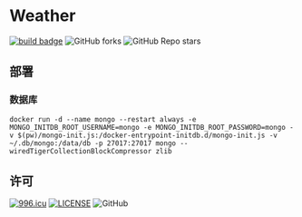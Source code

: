 # Weather

[![build badge](https://github.com/LJason77/Weather/actions/workflows/rust.yml/badge.svg?branch=master)](https://github.com/LJason77/Weather/actions/workflows/rust.yml)
![GitHub forks](https://img.shields.io/github/forks/LJason77/Weather?style=social)
![GitHub Repo stars](https://img.shields.io/github/stars/LJason77/Weather?style=social)

## 部署

### 数据库

```shell
docker run -d --name mongo --restart always -e MONGO_INITDB_ROOT_USERNAME=mongo -e MONGO_INITDB_ROOT_PASSWORD=mongo -v $(pw)/mongo-init.js:/docker-entrypoint-initdb.d/mongo-init.js -v ~/.db/mongo:/data/db -p 27017:27017 mongo --wiredTigerCollectionBlockCompressor zlib
```

## 许可

[![996.icu](https://img.shields.io/badge/link-996.icu-red.svg)](https://996.icu)
[![LICENSE](https://img.shields.io/badge/license-Anti%20996-blue.svg)](https://github.com/996icu/996.ICU/blob/master/LICENSE)
![GitHub](https://img.shields.io/github/license/LJason77/Weather)
